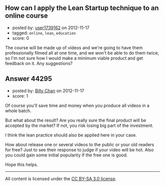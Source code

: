 ## How can I apply the Lean Startup technique to an online course

- posted by: [user1739162](https://stackexchange.com/users/-1/21650-user1739162) on 2012-11-17
- tagged: `online`, `lean`, `education`
- score: 0

The course will be made up of videos and we're going to have them professionally filmed all at one time, and we won't be able to do them twice, so I'm not sure how I would make a minimum viable product and get feedback on it. Any suggestions?


## Answer 44295

- posted by: [Billy Chan](https://stackexchange.com/users/-1/21618-billy-chan) on 2012-11-17
- score: 1

Of course you'll save time and money when you produce all videos in a whole batch. 

But what about the result? Are you really sure the final product will be accepted by the market? If not, you risk losing big part of the investment.

I think the lean practice should also be applied here in your case.

How about release one or several videos to the public or your old readers for free? Just to see their response to judge if your video will be hot. Also you could gain some initial popularity if the free one is good.

Hope this helps.





---

All content is licensed under the [CC BY-SA 3.0 license](https://creativecommons.org/licenses/by-sa/3.0/).
